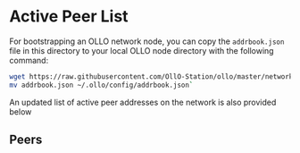 # Active Peer List
For bootstrapping an OLLO network node, you can copy the `addrbook.json` file in this directory to your local OLLO node directory with the following command:

```bash
wget https://raw.githubusercontent.com/OllO-Station/ollo/master/networks/ollo-testnet-0/addrbook.json
mv addrbook.json ~/.ollo/config/addrbook.json`
```

An updated list of active peer addresses on the network is also provided below

## Peers
